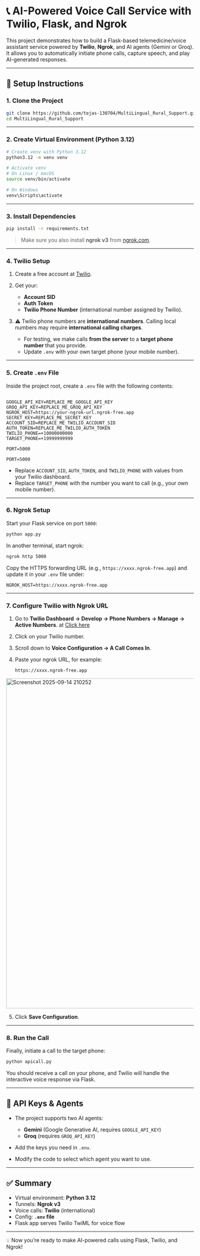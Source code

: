
# 📞 AI-Powered Voice Call Service with Twilio, Flask, and Ngrok

This project demonstrates how to build a Flask-based telemedicine/voice assistant service powered by **Twilio**, **Ngrok**, and AI agents (Gemini or Groq). It allows you to automatically initiate phone calls, capture speech, and play AI-generated responses.

---

## 🚀 Setup Instructions

### 1. Clone the Project
```bash
git clone https://github.com/tejas-130704/MultiLingual_Rural_Support.git
cd MultiLingual_Rural_Support
````

---

### 2. Create Virtual Environment (Python 3.12)

```bash
# Create venv with Python 3.12
python3.12 -m venv venv

# Activate venv
# On Linux / macOS
source venv/bin/activate

# On Windows
venv\Scripts\activate
```

---

### 3. Install Dependencies

```bash
pip install -r requirements.txt
```

> Make sure you also install **ngrok v3** from [ngrok.com](https://ngrok.com/download).

---

### 4. Twilio Setup

1. Create a free account at [Twilio](https://www.twilio.com/).
2. Get your:

   * **Account SID**
   * **Auth Token**
   * **Twilio Phone Number** (international number assigned by Twilio).
3. ⚠️ Twilio phone numbers are **international numbers**. Calling local numbers may require **international calling charges**.

   * For testing, we make calls **from the server** to a **target phone number** that you provide.
   * Update `.env` with your own target phone (your mobile number).

---

### 5. Create `.env` File

Inside the project root, create a `.env` file with the following contents:

```env

GOOGLE_API_KEY=REPLACE_ME_GOOGLE_API_KEY
GROQ_API_KEY=REPLACE_ME_GROQ_API_KEY
NGROK_HOST=https://your-ngrok-url.ngrok-free.app
SECRET_KEY=REPLACE_ME_SECRET_KEY
ACCOUNT_SID=REPLACE_ME_TWILIO_ACCOUNT_SID
AUTH_TOKEN=REPLACE_ME_TWILIO_AUTH_TOKEN
TWILIO_PHONE=+10000000000
TARGET_PHONE=+19999999999

PORT=5000

PORT=5000
```

* Replace `ACCOUNT_SID`, `AUTH_TOKEN`, and `TWILIO_PHONE` with values from your Twilio dashboard.
* Replace `TARGET_PHONE` with the number you want to call (e.g., your own mobile number).

---

### 6. Ngrok Setup

Start your Flask service on port `5000`:

```bash
python app.py
```

In another terminal, start ngrok:

```bash
ngrok http 5000
```

Copy the HTTPS forwarding URL (e.g., `https://xxxx.ngrok-free.app`) and update it in your `.env` file under:

```env
NGROK_HOST=https://xxxx.ngrok-free.app
```

---

### 7. Configure Twilio with Ngrok URL

1. Go to **Twilio Dashboard → Develop → Phone Numbers → Manage → Active Numbers**. at [Click here](https://console.twilio.com/us1/develop/phone-numbers/manage/incoming)
2. Click on your Twilio number.
3. Scroll down to **Voice Configuration → A Call Comes In**.
4. Paste your ngrok URL, for example:


   ```
   https://xxxx.ngrok-free.app
   ```

<img width="1894" height="887" alt="Screenshot 2025-09-14 210252" src="https://github.com/user-attachments/assets/3f4a6782-2e37-4b95-831b-16904945c1cc" />



5. Click **Save Configuration**.

---

### 8. Run the Call

Finally, initiate a call to the target phone:

```bash
python apicall.py
```

You should receive a call on your phone, and Twilio will handle the interactive voice response via Flask.

---

## 🔑 API Keys & Agents

* The project supports two AI agents:

  * **Gemini** (Google Generative AI, requires `GOOGLE_API_KEY`)
  * **Groq** (requires `GROQ_API_KEY`)
* Add the keys you need in `.env`.
* Modify the code to select which agent you want to use.

---

## ✅ Summary

* Virtual environment: **Python 3.12**
* Tunnels: **Ngrok v3**
* Voice calls: **Twilio** (international)
* Config: **`.env` file**
* Flask app serves Twilio TwiML for voice flow

---

💡 Now you’re ready to make AI-powered calls using Flask, Twilio, and Ngrok!


